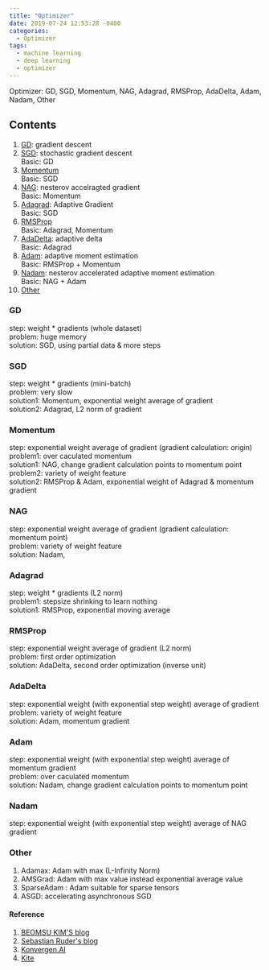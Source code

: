 ```yaml
---
title: "Optimizer"
date: 2019-07-24 12:53:28 -0400
categories:
  - Optimizer
tags:
  - machine learning
  - deep learning
  - optimizer
---
```


Optimizer: GD, SGD, Momentum, NAG, Adagrad, RMSProp, AdaDelta, Adam, Nadam, Other

## Contents  
  1. [GD](#gd): gradient descent  
  2. [SGD](#sgd): stochastic gradient descent  
    Basic: GD
  3. [Momentum](#momentum)  
    Basic: SGD
  4. [NAG](#nag): nesterov accelragted gradient    
    Basic: Momentum
  5. [Adagrad](#adagrad): Adaptive Gradient  
    Basic: SGD
  6. [RMSProp](#rmsprop)  
    Basic: Adagrad, Momentum
  7. [AdaDelta](#adadelta): adaptive delta  
    Basic: Adagrad
  8. [Adam](#adam): adaptive moment estimation  
    Basic: RMSProp + Momentum
  9. [Nadam](#nadam): nesterov accelerated adaptive moment estimation  
    Basic: NAG + Adam
  10. [Other](#other)  
  
### GD
  step: weight * gradients (whole dataset)  
  problem: huge memory  
  solution: SGD, using partial data & more steps
### SGD
  step: weight * gradients (mini-batch)  
  problem: very slow  
  solution1: Momentum, exponential weight average of gradient  
  solution2: Adagrad, L2 norm of gradient
### Momentum
  step: exponential weight average of gradient (gradient calculation: origin)  
  problem1: over caculated momentum  
  solution1: NAG, change gradient calculation points to momentum point  
  problem2: variety of weight feature  
  solution2: RMSProp & Adam, exponential weight of Adagrad & momentum gradient
### NAG
  step: exponential weight average of gradient (gradient calculation: momentum point)  
  problem: variety of weight feature  
  solution: Nadam, 
### Adagrad
  step: weight * gradients (L2 norm)  
  problem1: stepsize shrinking to learn nothing  
  solution1: RMSProp, exponential moving average
### RMSProp
  step: exponential weight average of gradient (L2 norm)  
  problem: first order optimization  
  solution: AdaDelta, second order optimization (inverse unit)
### AdaDelta
  step: exponential weight (with exponential step weight) average of gradient  
  problem: variety of weight feature  
  solution: Adam, momentum gradient
### Adam
  step: exponential weight (with exponential step weight) average of momentum gradient  
  problem: over caculated momentum  
  solution: Nadam, change gradient calculation points to momentum point
### Nadam
  step: exponential weight (with exponential step weight) average of NAG gradient  

### Other
  1. Adamax: Adam with max (L-Infinity Norm)
  2. AMSGrad: Adam with max value instead exponential average value
  3. SparseAdam : Adam suitable for sparse tensors
  4. ASGD: accelerating asynchronous SGD
  
#### Reference
1. [BEOMSU KIM'S blog][beomsu_kims_blog]  
2. [Sebastian Ruder's blog][Sebastian_Ruders_blog]  
3. [Konvergen.AI][Konvergen_AI]  
4. [Kite][Kite]  

[beomsu_kims_blog]: http://shuuki4.github.io/deep%20learning/2016/05/20/Gradient-Descent-Algorithm-Overview.html  
[Sebastian_Ruders_blog]: http://ruder.io/optimizing-gradient-descent/
[Konvergen_AI]: https://medium.com/konvergen/modifying-adam-to-use-nesterov-accelerated-gradients-nesterov-accelerated-adaptive-moment-67154177e1fd  
[Kite]: https://kite.com/python/docs/torch.optim.SparseAdam  
